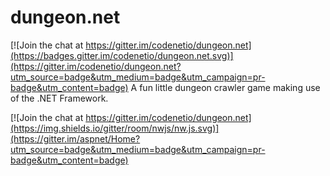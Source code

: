 # dungeon.net

[![Join the chat at https://gitter.im/codenetio/dungeon.net](https://badges.gitter.im/codenetio/dungeon.net.svg)](https://gitter.im/codenetio/dungeon.net?utm_source=badge&utm_medium=badge&utm_campaign=pr-badge&utm_content=badge)
A fun little dungeon crawler game making use of the .NET Framework.

[![Join the chat at https://gitter.im/codenetio/dungeon.net](https://img.shields.io/gitter/room/nwjs/nw.js.svg)](https://gitter.im/aspnet/Home?utm_source=badge&utm_medium=badge&utm_campaign=pr-badge&utm_content=badge)
